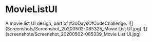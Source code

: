 # MovieListUI
A movie list UI design, part of #30DaysOfCodeChallenge.
![](Screenshots/Screenshot_20200502-085325_Movie List UI.jpg)
![](screenshots/Screenshot_20200502-085339_Movie List UI.jpg)
